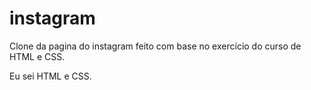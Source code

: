 # instagram
Clone da pagina  do instagram feito com base no exercício do curso de HTML e CSS.

Eu sei HTML e CSS.
